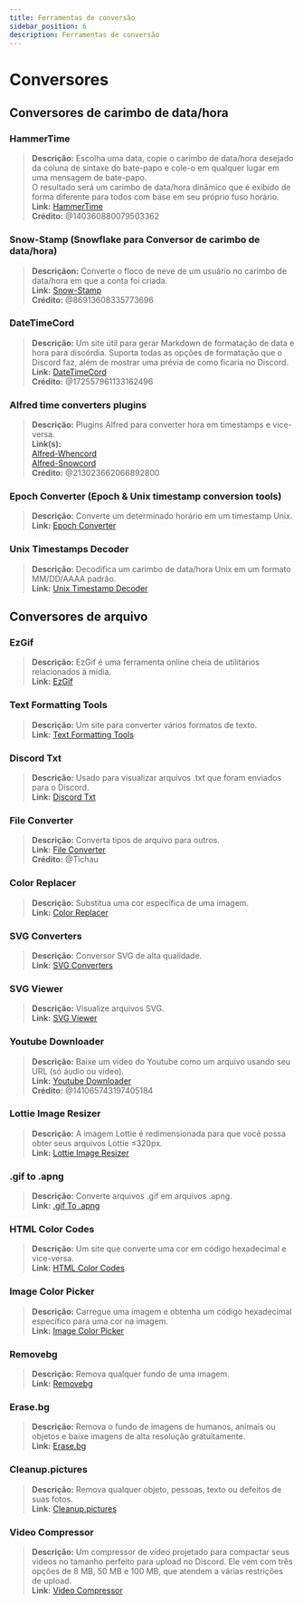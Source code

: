 ```yaml
---
title: Ferramentas de conversão
sidebar_position: 6
description: Ferramentas de conversão
---
```


# Conversores
## Conversores de carimbo de data/hora
### **HammerTime**
> __Descrição:__ Escolha uma data, copie o carimbo de data/hora desejado da coluna de sintaxe do bate-papo e cole-o em qualquer lugar em uma mensagem de bate-papo.   <br/>
O resultado será um carimbo de data/hora dinâmico que é exibido de forma diferente para todos com base em seu próprio fuso horário.   <br/>
__Link:__ [HammerTime](https://hammertime.djdavid98.art/)   <br/>
__Crédito:__ @140360880079503362

### **Snow-Stamp (Snowflake para Conversor de carimbo de data/hora)** 
> __Descriçãon:__ Converte o floco de neve de um usuário no carimbo de data/hora em que a conta foi criada.   <br/>
__Link:__ [Snow-Stamp](https://snowsta.mp/)   <br/>
__Crédito:__ @86913608335773696

### **DateTimeCord** 
> __Descrição:__ Um site útil para gerar Markdown de formatação de data e hora para discórdia. Suporta todas as opções de formatação que o Discord faz, além de mostrar uma prévia de como ficaria no Discord.   <br/>
__Link:__ [DateTimeCord](https://datetimecord.rauf.wtf/)  <br/>
__Crédito:__ @172557961133162496

### **Alfred time converters plugins**
> __Descrição:__ Plugins Alfred para converter hora em timestamps e vice-versa.   <br/>
__Link(s):__   <br/>
[Alfred-Whencord](https://github.com/HilbertGilbertson/alfred-whencord)   <br/>
[Alfred-Snowcord](https://github.com/HilbertGilbertson/alfred-snowcord)   <br/>
__Crédito:__ @213023662066892800

### **Epoch Converter (Epoch & Unix timestamp conversion tools)**
> __Descrição:__ Converte um determinado horário em um timestamp Unix.  <br/>
__Link:__ [Epoch Converter](https://www.epochconverter.com/) 

### **Unix Timestamps Decoder**
> __Descrição:__ Decodifica um carimbo de data/hora Unix em um formato MM/DD/AAAA padrão.   <br/>
__Link:__ [Unix Timestamp Decoder](https://www.unixtimestamp.com/)

## Conversores de arquivo

### **EzGif**
> __Descrição:__ EzGif é uma ferramenta online cheia de utilitários relacionados à mídia.  <br/>
__Link:__ [EzGif](https://ezgif.com)

### **Text Formatting Tools**
> __Descrição:__ Um site para converter vários formatos de texto.   <br/>
__Link:__ [Text Formatting Tools](http://www.unit-conversion.info/texttools/)

### **Discord Txt**
> __Descrição:__ Usado para visualizar arquivos .txt que foram enviados para o Discord.   <br/>
__Link:__ [Discord Txt](https://txt.discord.website/)

### **File Converter**
> __Descrição:__ Converta tipos de arquivo para outros.   <br/>
__Link:__ [File Converter](https://github.com/Tichau/FileConverter)   <br/>
__Crédito:__ @Tichau

### **Color Replacer**
> __Descrição:__ Substitua uma cor específica de uma imagem.  <br/>
__Link:__ [Color Replacer](https://www2.lunapic.com/editor/?action=replace-color)

### **SVG Converters**
> __Descrição:__ Conversor SVG de alta qualidade.  <br/>
__Link:__ [SVG Converters](https://picsvg.com/)

### **SVG Viewer**
> __Descrição:__ Visualize arquivos SVG.   <br/>
__Link:__ [SVG Viewer](https://www.svgviewer.dev/)

### **Youtube Downloader**
> __Descrição:__ Baixe um vídeo do Youtube como um arquivo usando seu URL (só áudio ou vídeo). <br/>
__Link:__ [Youtube Downloader](http://youtube.tpcstld.me/) <br/>
__Crédito:__ @141065743197405184

### **Lottie Image Resizer**
> __Descrição:__ A imagem Lottie é redimensionada para que você possa obter seus arquivos Lottie ≤320px.   <br/>
__Link:__ [Lottie Image Resizer](https://lottieresizer.tech/)

### **.gif to .apng**
> __Descrição:__ Converte arquivos .gif em arquivos .apng.   <br/>
__Link:__ [.gif To .apng](https://www.freeconvert.com/convert/gif-to-apng)

### **HTML Color Codes**
> __Descrição:__ Um site que converte uma cor em código hexadecimal e vice-versa.   <br/>
__Link:__ [HTML Color Codes](https://htmlcolorcodes.com/)

### **Image Color Picker**
> __Descrição:__ Carregue uma imagem e obtenha um código hexadecimal específico para uma cor na imagem.   <br/>
__Link:__ [Image Color Picker](https://imagecolorpicker.com/)

### **Removebg**
 > __Descrição:__ Remova qualquer fundo de uma imagem.   <br/>
 __Link:__ [Removebg](https://www.remove.bg/upload)

### **Erase.bg**
> __Descrição:__ Remova o fundo de imagens de humanos, animais ou objetos e baixe imagens de alta resolução gratuitamente.   <br/>
__Link:__ [Erase.bg](https://www.erase.bg/)

### **Cleanup.pictures**
> __Descrição:__ Remova qualquer objeto, pessoas, texto ou defeitos de suas fotos.   <br/>
__Link:__ [Cleanup.pictures](https://cleanup.pictures/)

### **Video Compressor**
> __Descrição:__ Um compressor de vídeo projetado para compactar seus vídeos no tamanho perfeito para upload no Discord. Ele vem com três opções de 8 MB, 50 MB e 100 MB, que atendem a várias restrições de upload.   <br/>
__Link:__ [Video Compressor](https://8mb.video/)
